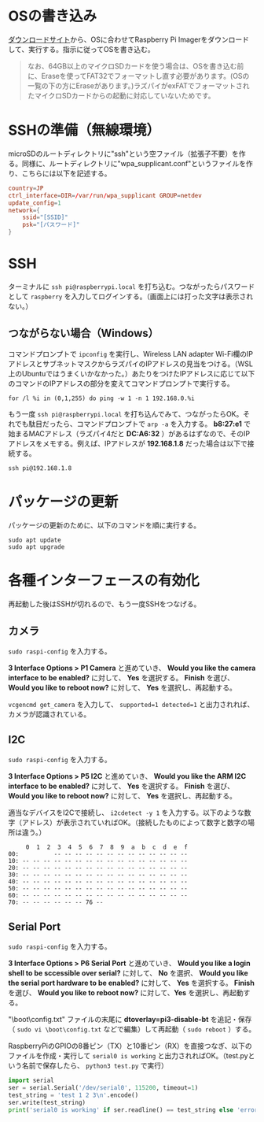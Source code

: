 # OSの書き込み
[ダウンロードサイト](https://www.raspberrypi.org/software/)から、OSに合わせてRaspberry Pi Imagerをダウンロードして、実行する。指示に従ってOSを書き込む。

> なお、64GB以上のマイクロSDカードを使う場合は、OSを書き込む前に、Eraseを使ってFAT32でフォーマットし直す必要があります。(OSの一覧の下の方にEraseがあります。)ラズパイがexFATでフォーマットされたマイクロSDカードからの起動に対応していないためです。

# SSHの準備（無線環境）
microSDのルートディレクトリに"ssh"という空ファイル（拡張子不要）を作る。同様に、ルートディレクトリに"wpa_supplicant.conf"というファイルを作り、こちらには以下を記述する。

```wpa_supplicant.conf
country=JP
ctrl_interface=DIR=/var/run/wpa_supplicant GROUP=netdev
update_config=1
network={
    ssid="[SSID]"
    psk="[パスワード]"
}
```

# SSH
ターミナルに `ssh pi@raspberrypi.local` を打ち込む。つながったらパスワードとして `raspberry` を入力してログインする。（画面上には打った文字は表示されない。）

## つながらない場合（Windows）
コマンドプロンプトで `ipconfig` を実行し、Wireless LAN adapter Wi-Fi欄のIPアドレスとサブネットマスクからラズパイのIPアドレスの見当をつける。（WSL上のUbuntuではうまくいかなかった。）あたりをつけたIPアドレスに応じて以下のコマンドのIPアドレスの部分を変えてコマンドプロンプトで実行する。

```
for /l %i in (0,1,255) do ping -w 1 -n 1 192.168.0.%i
```

もう一度 `ssh pi@raspberrypi.local` を打ち込んでみて、つながったらOK。それでも駄目だったら、コマンドプロンプトで `arp -a` を入力する。 **b8:27:e1** で始まるMACアドレス（ラズパイ4だと **DC:A6:32** ）があるはずなので、そのIPアドレスをメモする。例えば、IPアドレスが **192.168.1.8** だった場合は以下で接続する。

```
ssh pi@192.168.1.8
```

# パッケージの更新
パッケージの更新のために、以下のコマンドを順に実行する。
```
sudo apt update
sudo apt upgrade
```

# 各種インターフェースの有効化
再起動した後はSSHが切れるので、もう一度SSHをつなげる。
## カメラ
`sudo raspi-config` を入力する。

**3 Interface Options > P1 Camera** と進めていき、 **Would you like the camera interface to be enabled?** に対して、 **Yes** を選択する。 **Finish** を選び、 **Would you like to reboot now?** に対して、 **Yes** を選択し、再起動する。

`vcgencmd get_camera` を入力して、 `supported=1 detected=1` と出力されれば、カメラが認識されている。

## I2C
`sudo raspi-config` を入力する。

**3 Interface Options > P5 I2C** と進めていき、 **Would you like the ARM I2C interface to be enabled?** に対して、 **Yes** を選択する。 **Finish** を選び、 **Would you like to reboot now?** に対して、 **Yes** を選択し、再起動する。

適当なデバイスをI2Cで接続し、 `i2cdetect -y 1` を入力する。以下のような数字（アドレス）が表示されていればOK。（接続したものによって数字と数字の場所は違う。）
```
     0  1  2  3  4  5  6  7  8  9  a  b  c  d  e  f
00:          -- -- -- -- -- -- -- -- -- -- -- -- --
10: -- -- -- -- -- -- -- -- -- -- -- -- -- -- -- --
20: -- -- -- -- -- -- -- -- -- -- -- -- -- -- -- --
30: -- -- -- -- -- -- -- -- -- -- -- -- -- -- -- --
40: -- -- -- -- -- -- -- -- -- -- -- -- -- -- -- --
50: -- -- -- -- -- -- -- -- -- -- -- -- -- -- -- --
60: -- -- -- -- -- -- -- -- -- -- -- -- -- -- -- --
70: -- -- -- -- -- -- 76 --
```

## Serial Port
`sudo raspi-config` を入力する。

**3 Interface Options > P6 Serial Port** と進めていき、 **Would you like a login shell to be sccessible over serial?** に対して、 **No** を選択、 **Would you like the serial port hardware to be enabled?** に対して、 **Yes** を選択する。 **Finish** を選び、 **Would you like to reboot now?** に対して、**Yes** を選択し、再起動する。

"\boot\config.txt" ファイルの末尾に **dtoverlay=pi3-disable-bt** を追記・保存（ `sudo vi \boot\config.txt` などで編集）して再起動（ `sudo reboot` ）する。

RaspberryPiのGPIOの8番ピン（TX）と10番ピン（RX）を直接つなぎ、以下のファイルを作成・実行して `serial0 is working` と出力されればOK。（test.pyという名前で保存したら、 `python3 test.py` で実行）
```python
import serial
ser = serial.Serial('/dev/serial0', 115200, timeout=1)
test_string = 'test 1 2 3\n'.encode()
ser.write(test_string)
print('serial0 is working' if ser.readline() == test_string else 'error')
```